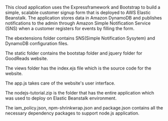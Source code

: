 This cloud application uses the Expressframework and Bootstrap to build a simple, scalable customer signup form that is deployed to AWS Elastic Beanstalk. The application stores data in Amazon DynamoDB and publishes notifications to the admin through Amazon Simple Notification Service (SNS) when a customer registers for events by filling the form.

The ebextensions folder contains SNS(Simple Notification Sysytem) and DynamoDB configuration files.

The static folder contains the bootstap folder and jquery folder for GoodReads website.

The views folder has the index.ejs file which is the source code for the website.

The app.js takes care of the website's user interface.

The nodejs-tutorial.zip is the folder that has the entire application which was used to deploy on Elastic Beanstalk environment.

The iam_policy.json, npm-shrinkwrap.json and package.json contains all the necessary dependency packages to support node.js application.
